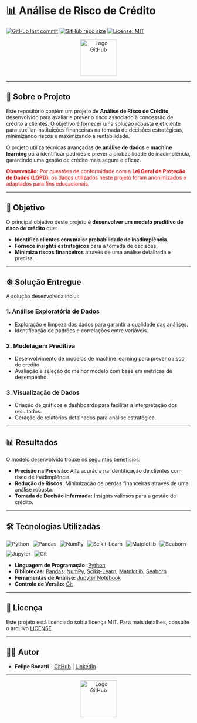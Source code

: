 # 📊 Análise de Risco de Crédito

[![GitHub last commit](https://img.shields.io/github/last-commit/felipesbonatti/Analise-de-Risco-de-Credito?style=flat-square)](https://github.com/felipesbonatti/Analise-de-Risco-de-Credito)
[![GitHub repo size](https://img.shields.io/github/repo-size/felipesbonatti/Analise-de-Risco-de-Credito?style=flat-square)](https://github.com/felipesbonatti/Analise-de-Risco-de-Credito)
[![License: MIT](https://img.shields.io/badge/License-MIT-blue.svg)](https://opensource.org/licenses/MIT)

<p align="center">
  <img src="https://github.githubassets.com/images/modules/logos_page/GitHub-Mark.png" alt="Logo GitHub" width="100">
</p>

---

## 📌 Sobre o Projeto

Este repositório contém um projeto de **Análise de Risco de Crédito**, desenvolvido para avaliar e prever o risco associado à concessão de crédito a clientes. O objetivo é fornecer uma solução robusta e eficiente para auxiliar instituições financeiras na tomada de decisões estratégicas, minimizando riscos e maximizando a rentabilidade.

O projeto utiliza técnicas avançadas de **análise de dados** e **machine learning** para identificar padrões e prever a probabilidade de inadimplência, garantindo uma gestão de crédito mais segura e eficaz.

<p style="color: red; font-size: 14px;">
  <strong>Observação:</strong> Por questões de conformidade com a <strong>Lei Geral de Proteção de Dados (LGPD)</strong>, os dados utilizados neste projeto foram anonimizados e adaptados para fins educacionais.
</p>

---

## 🎯 Objetivo

O principal objetivo deste projeto é **desenvolver um modelo preditivo de risco de crédito** que:

- **Identifica clientes com maior probabilidade de inadimplência**.
- **Fornece insights estratégicos** para a tomada de decisões.
- **Minimiza riscos financeiros** através de uma análise detalhada e precisa.

---

## ⚙️ Solução Entregue

A solução desenvolvida inclui:

### 1. **Análise Exploratória de Dados**
   - Exploração e limpeza dos dados para garantir a qualidade das análises.
   - Identificação de padrões e correlações entre variáveis.

### 2. **Modelagem Preditiva**
   - Desenvolvimento de modelos de machine learning para prever o risco de crédito.
   - Avaliação e seleção do melhor modelo com base em métricas de desempenho.

### 3. **Visualização de Dados**
   - Criação de gráficos e dashboards para facilitar a interpretação dos resultados.
   - Geração de relatórios detalhados para análise estratégica.

---

## 📊 Resultados

O modelo desenvolvido trouxe os seguintes benefícios:

- **Precisão na Previsão:** Alta acurácia na identificação de clientes com risco de inadimplência.
- **Redução de Riscos:** Minimização de perdas financeiras através de uma análise robusta.
- **Tomada de Decisão Informada:** Insights valiosos para a gestão de crédito.

---

## 🛠️ Tecnologias Utilizadas

<div style="display: flex; flex-wrap: wrap; gap: 10px;">
  <img src="https://img.shields.io/badge/Python-3776AB?style=for-the-badge&logo=python&logoColor=white" alt="Python">
  <img src="https://img.shields.io/badge/Pandas-150458?style=for-the-badge&logo=pandas&logoColor=white" alt="Pandas">
  <img src="https://img.shields.io/badge/NumPy-013243?style=for-the-badge&logo=numpy&logoColor=white" alt="NumPy">
  <img src="https://img.shields.io/badge/Scikit_Learn-F7931E?style=for-the-badge&logo=scikit-learn&logoColor=white" alt="Scikit-Learn">
  <img src="https://img.shields.io/badge/Matplotlib-11557C?style=for-the-badge&logo=matplotlib&logoColor=white" alt="Matplotlib">
  <img src="https://img.shields.io/badge/Seaborn-4B77BE?style=for-the-badge&logo=seaborn&logoColor=white" alt="Seaborn">
  <img src="https://img.shields.io/badge/Jupyter-F37626?style=for-the-badge&logo=jupyter&logoColor=white" alt="Jupyter">
  <img src="https://img.shields.io/badge/Git-F05032?style=for-the-badge&logo=git&logoColor=white" alt="Git">
</div>

- **Linguagem de Programação:** [Python](https://www.python.org/)
- **Bibliotecas:** [Pandas](https://pandas.pydata.org/), [NumPy](https://numpy.org/), [Scikit-Learn](https://scikit-learn.org/), [Matplotlib](https://matplotlib.org/), [Seaborn](https://seaborn.pydata.org/)
- **Ferramentas de Análise:** [Jupyter Notebook](https://jupyter.org/)
- **Controle de Versão:** [Git](https://git-scm.com/)

---

## 📄 Licença

Este projeto está licenciado sob a licença MIT. Para mais detalhes, consulte o arquivo [LICENSE](LICENSE).

---

## 👨‍💻 Autor

- **Felipe Bonatti** - [GitHub](https://github.com/felipesbonatti) | [LinkedIn](https://www.linkedin.com/in/felipesbonatti/)

---

<p align="center">
  <img src="https://github.githubassets.com/images/modules/logos_page/GitHub-Mark.png" alt="Logo GitHub" width="100">
</p>
